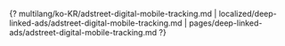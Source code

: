 {? multilang/ko-KR/adstreet-digital-mobile-tracking.md | localized/deep-linked-ads/adstreet-digital-mobile-tracking.md | pages/deep-linked-ads/adstreet-digital-mobile-tracking.md ?}
